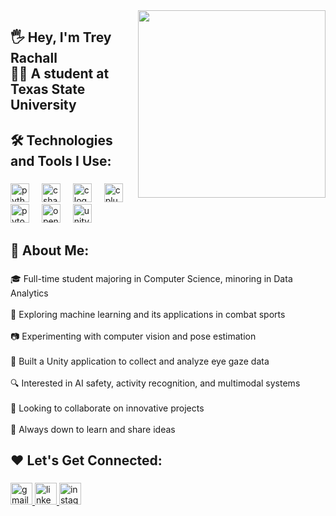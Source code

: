 <img align="right" height="300" src="https://media.tenor.com/dcfGaIZN4aIAAAAj/ghost-destiny.gif"  />

###

<h2 align="left">🖐️ Hey, I'm Trey Rachall<br>👨‍🎓 A student at Texas State University</h2>

###

<h2 align="left">🛠 Technologies and Tools I Use:</h2>

###

<div align="left">
  <img src="https://cdn.jsdelivr.net/gh/devicons/devicon/icons/python/python-original.svg" height="30" alt="python logo"  />
  <img width="12" />
  <img src="https://cdn.jsdelivr.net/gh/devicons/devicon/icons/csharp/csharp-original.svg" height="30" alt="csharp logo"  />
  <img width="12" />
  <img src="https://cdn.jsdelivr.net/gh/devicons/devicon/icons/c/c-original.svg" height="30" alt="c logo"  />
  <img width="12" />
  <img src="https://cdn.jsdelivr.net/gh/devicons/devicon/icons/cplusplus/cplusplus-original.svg" height="30" alt="cplusplus logo"  />
  <img width="12" />
  <img src="https://cdn.jsdelivr.net/gh/devicons/devicon/icons/pytorch/pytorch-original.svg" height="30" alt="pytorch logo"  />
  <img width="12" />
  <img src="https://cdn.jsdelivr.net/gh/devicons/devicon/icons/opencv/opencv-original.svg" height="30" alt="opencv logo"  />
  <img width="12" />
  <img src="https://cdn.jsdelivr.net/gh/devicons/devicon/icons/unity/unity-original.svg" height="30" alt="unity logo"  />
</div>

###

<h2 align="left">📖 About Me:</h2>

###

<p align="left">🎓 Full-time student majoring in Computer Science, minoring in Data Analytics<br><br>🤖 Exploring machine learning and its applications in combat sports<br><br>📷 Experimenting with computer vision and pose estimation<br><br>🧠 Built a Unity application to collect and analyze eye gaze data<br><br>🔍 Interested in AI safety, activity recognition, and multimodal systems<br><br>🤝 Looking to collaborate on innovative projects<br><br>💬 Always down to learn and share ideas</p>

###

<h2 align="left">❤️ Let's Get Connected:</h2>

###

<div align="left">
  <a href="mailto:mathew.rachall@gmail.com" target="_blank">
    <img src="https://img.shields.io/static/v1?message=Gmail&logo=gmail&label=&color=D14836&logoColor=white&labelColor=&style=for-the-badge" height="35" alt="gmail logo"  />
  </a>
  <a href="https://www.linkedin.com/in/mathew-rachall-b91aa322b/" target="_blank">
    <img src="https://img.shields.io/static/v1?message=LinkedIn&logo=linkedin&label=&color=0077B5&logoColor=white&labelColor=&style=for-the-badge" height="35" alt="linkedin logo"  />
  </a>
  <img src="https://img.shields.io/static/v1?message=Instagram&logo=instagram&label=&color=E4405F&logoColor=white&labelColor=&style=for-the-badge" height="35" alt="instagram logo"  />
</div>

###
